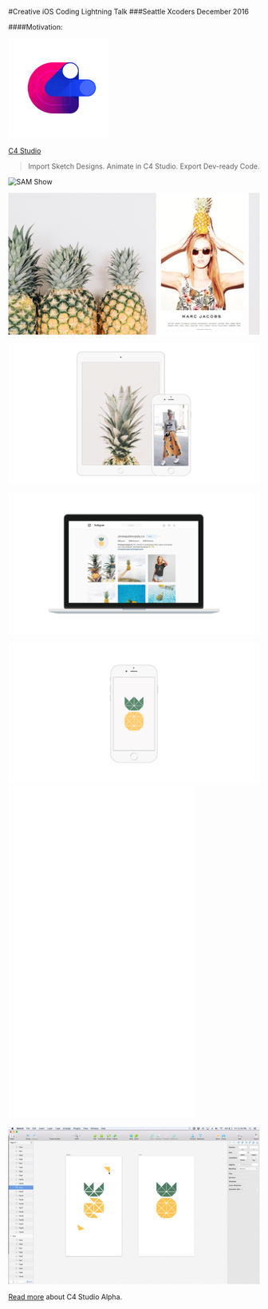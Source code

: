 #Creative iOS Coding Lightning Talk
###Seattle Xcoders December 2016

####Motivation:


<img src="https://github.com/erinroby/c4-creative-ios/blob/master/images/C4SLogo.png" width="200">  

[C4 Studio](http://c4studio.co/)
> Import Sketch Designs. Animate in C4 Studio. Export Dev-ready Code.

![SAM Show](https://github.com/erinroby/c4-creative-ios/blob/master/images/Fashion.gif "Fashion Show")

![Fashion](https://github.com/erinroby/c4-creative-ios/blob/master/images/XCodersSlides.03.jpeg "Fashion")

![iOS Connections](https://github.com/erinroby/c4-creative-ios/blob/master/images/XCodersSlides.06.jpeg "iOS Pineapple")

![Pineapple Supply Co.](https://github.com/erinroby/c4-creative-ios/blob/master/images/XCodersSlides.08.jpeg "Pineapple Supply Company")

![Pineapple Supply Co. Mockup](https://github.com/erinroby/c4-creative-ios/blob/master/images/XCodersSlides.09.jpeg "Pineapple Supply Company Mockup") ![Pineapple Animation](https://github.com/erinroby/c4-creative-ios/blob/master/images/Pineapple.gif "Pineapple Animation")

![Pineapple Animation Demo](https://github.com/erinroby/c4-creative-ios/blob/master/images/Demo.gif "Pineapple Animation Demo")

[Read more](https://blog.prototypr.io/c4-studio-alpha-release-5beb24e2ecbb#.doere7o2e) about C4 Studio Alpha.
